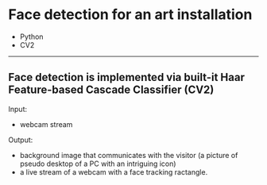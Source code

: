 # Face detection for an art installation

- Python
- CV2
---
Face detection is implemented via built-it Haar Feature-based Cascade Classifier (CV2)
---
Input: 
- webcam stream

Output:
- background image that communicates with the visitor (a picture of pseudo desktop of a PC with an intriguing icon)
- a live stream of a webcam with a face tracking ractangle.

